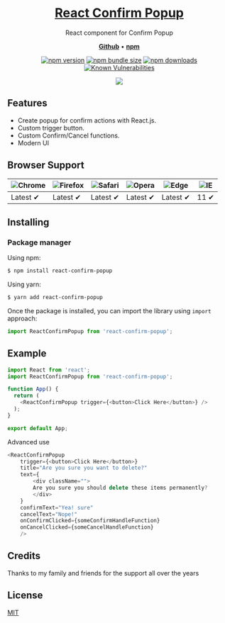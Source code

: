 <h1 align="center">
   <b>
        <a href="https://github.com/yshaish1/react-confirm-popup">React Confirm Popup</a><br>
    </b>
</h1>

<p align="center">React component for Confirm Popup</p>

<p align="center">
    <a href="https://github.com/yshaish1/react-confirm-popup"><b>Github</b></a> •
    <a href="https://www.npmjs.com/package/react-confirm-popup"><b>npm</b></a>
</p>

<div align="center">

[![npm version](https://img.shields.io/npm/v/react-confirm-popup.svg?style=flat-square)](https://www.npmjs.com/package/react-confirm-popup)
[![npm bundle size](https://img.shields.io/bundlephobia/minzip/react-confirm-popup?style=flat-square)](https://bundlephobia.com/package/axios@latest)
[![npm downloads](https://img.shields.io/npm/dm/react-confirm-popup.svg?style=flat-square)](https://npm-stat.com/charts.html?package=react-confirm-popup)
[![Known Vulnerabilities](https://snyk.io/test/npm/react-confirm-popup/badge.svg)](https://snyk.io/test/npm/react-confirm-popup)


![](https://github.com/yshaish1/react-confirm-popup/react-confirm-popup.gif)

</div>

## Features

- Create popup for confirm actions with React.js.
- Custom trigger button.
- Custom Confirm/Cancel functions.
- Modern UI

## Browser Support

![Chrome](https://raw.githubusercontent.com/alrra/browser-logos/main/src/chrome/chrome_48x48.png) | ![Firefox](https://raw.githubusercontent.com/alrra/browser-logos/main/src/firefox/firefox_48x48.png) | ![Safari](https://raw.githubusercontent.com/alrra/browser-logos/main/src/safari/safari_48x48.png) | ![Opera](https://raw.githubusercontent.com/alrra/browser-logos/main/src/opera/opera_48x48.png) | ![Edge](https://raw.githubusercontent.com/alrra/browser-logos/main/src/edge/edge_48x48.png) | ![IE](https://raw.githubusercontent.com/alrra/browser-logos/master/src/archive/internet-explorer_9-11/internet-explorer_9-11_48x48.png) |
--- | --- | --- | --- | --- | --- |
Latest ✔ | Latest ✔ | Latest ✔ | Latest ✔ | Latest ✔ | 11 ✔ |

## Installing

### Package manager

Using npm:

```bash
$ npm install react-confirm-popup
```

Using yarn:

```bash
$ yarn add react-confirm-popup
```

Once the package is installed, you can import the library using `import` approach:

```js
import ReactConfirmPopup from 'react-confirm-popup';
```

## Example

```js
import React from 'react';
import ReactConfirmPopup from 'react-confirm-popup';

function App() {
  return (
    <ReactConfirmPopup trigger={<button>Click Here</button>} />
  );
}

export default App;
```

Advanced use 

```js
<ReactConfirmPopup
    trigger={<button>Click Here</button>}
    title="Are you sure you want to delete?"
    text={
        <div className="">
        Are you sure you should delete these items permanently?
        </div>
    }
    confirmText="Yea! sure"
    cancelText="Nope!"
    onConfirmClicked={someConfirmHandleFunction}
    onCancelClicked={someCancelHandleFunction}
    />
```

## Credits

Thanks to my family and friends for the support all over the years

## License

[MIT](LICENSE)